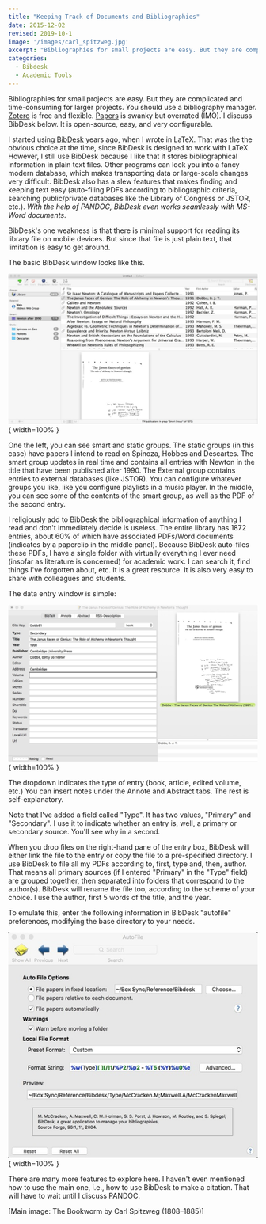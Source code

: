```yaml
---
title: "Keeping Track of Documents and Bibliographies"
date: 2015-12-02 
revised: 2019-10-1
image: '/images/carl_spitzweg.jpg'
excerpt: "Bibliographies for small projects are easy. But they are complicated and time-consuming for larger projects. You should use a bibliography manager. Like BibDesk. It is open-source and easy"
categories:
  - Bibdesk
  - Academic Tools
---
```

Bibliographies for small projects are easy. But they are complicated and time-consuming for larger projects. You should use a bibliography manager. [Zotero](https://www.zotero.org/ "Zotero") is free and flexible. [Papers](https://www.papersapp.com/) is swanky but overrated (IMO). I discuss BibDesk below. It is open-source, easy, and very configurable. 


I started using [BibDesk](https://bibdesk.sourceforge.io/) years ago, when I wrote in LaTeX. That was the the obvious choice at the time, since BibDesk is designed to work with LaTeX. However, I still use BibDesk because I like that it stores bibliographical information in plain text files. Other programs can lock you into a fancy modern database, which makes transporting data or large-scale changes very difficult. BibDesk also has a slew features that makes finding and keeping text easy (auto-filing PDFs according to bibliographic criteria, searching public/private databases like the Library of Congress or JSTOR, etc.). *With the help of PANDOC, BibDesk even works seamlessly with MS-Word documents*. 

BibDesk's one weakness is that there is minimal support for reading its library file on mobile devices. But since that file is just plain text, that limitation is easy to get around.


The basic BibDesk window looks like this. 

![Bibdesk Window](/images/bibdesk1.jpg){ width=100% } 


One the left, you can see smart and static groups. The static groups (in this case) have papers I intend to read on Spinoza, Hobbes and Descartes. The smart group updates in real time and contains all entries with Newton in the title that have been published after 1990. The External group contains entries to external databases (like JSTOR). You can configure whatever groups you like, like you configure playlists in a music player. In the middle, you can see some of the contents of the smart group, as well as the PDF of the second entry.

I religiously add to BibDesk the bibliographical information of anything I read and don't immediately decide is useless. The entire library has 1872 entries, about 60% of which have associated PDFs/Word documents (indicates by a paperclip in the middle panel). Because BibDesk auto-files these PDFs, I have a single folder with virtually everything I ever need (insofar as literature is concerned) for academic work. I can search it, find things I've forgotten about, etc. It is a great resource. It is also very easy to share with colleagues and students.

The data entry window is simple:

![Bibdesk Entry Window](/images/bibdesk2.jpg){ width=100% } 

The dropdown indicates the type of entry (book, article, edited volume, etc.) You can insert notes under the Annote and Abstract tabs. The rest is self-explanatory. 

Note that I've added a field called "Type". It has two values, "Primary" and "Secondary". I use it to indicate whether an entry is, well, a primary or secondary source. You'll see why in a second.

When you drop files on the right-hand pane of the entry box, BibDesk will either link the file to the entry or copy the file to a pre-specified directory. I use BibDesk to file all my PDFs according to, first, type and, then, author. That means all primary sources (if I entered "Primary" in the "Type" field) are grouped together, then separated into folders that correspond to the author(s). BibDesk will rename the file too, according to the scheme of your choice. I use the author, first 5 words of the title, and the year. 

To emulate this, enter the following information in BibDesk "autofile" preferences, modifying the base directory to your needs. 

![Bibdesk Filing Preferences](/images/bibdesk3.jpg){ width=100% } 

There are many more features to explore here. I haven't even mentioned how to use the main one, i.e., how to use BibDesk to make a citation. That will have to wait until I discuss PANDOC.

[Main image: The Bookworm by Carl Spitzweg  (1808–1885)]